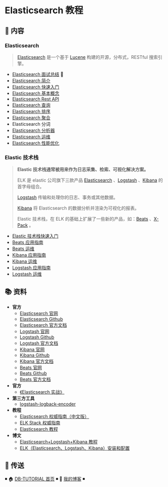 # Elasticsearch 教程

## 📖 内容

### Elasticsearch

> [Elasticsearch](https://www.elastic.co/products/elasticsearch) 是一个基于 [Lucene](http://lucene.apache.org/core/documentation.html) 构建的开源，分布式，RESTful 搜索引擎。

- [Elasticsearch 面试总结](elasticsearch-interview.md) 💯
- [Elasticsearch 简介](Elasticsearch简介.md)
- [Elasticsearch 快速入门](Elasticsearch快速入门.md)
- [Elasticsearch 基本概念](Elasticsearch基本概念.md)
- [Elasticsearch Rest API](ElasticsearchRestApi.md)
- [Elasticsearch 查询](Elasticsearch查询.md)
- [Elasticsearch 排序](Elasticsearch排序.md)
- [Elasticsearch 聚合](Elasticsearch聚合.md)
- Elasticsearch 分词
- [Elasticsearch 分析器](Elasticsearch分析器.md)
- [Elasticsearch 运维](Elasticsearch运维.md)
- [Elasticsearch 性能优化](Elasticsearch性能优化.md)

### Elastic 技术栈

> **Elastic 技术栈通常被用来作为日志采集、检索、可视化解决方案。**
>
> ELK 是 elastic 公司旗下三款产品 [Elasticsearch](https://www.elastic.co/products/elasticsearch) 、[Logstash](https://www.elastic.co/products/logstash) 、[Kibana](https://www.elastic.co/products/kibana) 的首字母组合。
>
> [Logstash](https://www.elastic.co/products/logstash) 传输和处理你的日志、事务或其他数据。
>
> [Kibana](https://www.elastic.co/products/kibana) 将 Elasticsearch 的数据分析并渲染为可视化的报表。
>
> Elastic 技术栈，在 ELK 的基础上扩展了一些新的产品，如：[Beats](https://www.elastic.co/products/beats) 、[X-Pack](https://www.elastic.co/products/x-pack) 。

- [Elastic 技术栈快速入门](nosql/elasticsearch/elastic/elastic-quickstart.md)
- [Beats 应用指南](nosql/elasticsearch/elastic/elastic-beats.md)
- [Beats 运维](nosql/elasticsearch/elastic/elastic-beats-ops.md)
- [Kibana 应用指南](nosql/elasticsearch/elastic/elastic-kibana.md)
- [Kibana 运维](nosql/elasticsearch/elastic/elastic-kibana-ops.md)
- [Logstash 应用指南](nosql/elasticsearch/elastic/elastic-logstash.md)
- [Logstash 运维](nosql/elasticsearch/elastic/elastic-logstash-ops.md)

## 📚 资料

- **官方**
  - [Elasticsearch 官网](https://www.elastic.co/cn/products/elasticsearch)
  - [Elasticsearch Github](https://github.com/elastic/elasticsearch)
  - [Elasticsearch 官方文档](https://www.elastic.co/guide/en/elasticsearch/reference/current/index.html)
  - [Logstash 官网](https://www.elastic.co/cn/products/logstash)
  - [Logstash Github](https://github.com/elastic/logstash)
  - [Logstash 官方文档](https://www.elastic.co/guide/en/logstash/current/index.html)
  - [Kibana 官网](https://www.elastic.co/cn/products/kibana)
  - [Kibana Github](https://github.com/elastic/kibana)
  - [Kibana 官方文档](https://www.elastic.co/guide/en/kibana/current/index.html)
  - [Beats 官网](https://www.elastic.co/cn/products/beats)
  - [Beats Github](https://github.com/elastic/beats)
  - [Beats 官方文档](https://www.elastic.co/guide/en/beats/libbeat/current/index.html)
- **官方**
  - [《Elasticsearch 实战》](https://item.jd.com/12454556.html)
- **第三方工具**
  - [logstash-logback-encoder](https://github.com/logstash/logstash-logback-encoder)
- **教程**
  - [Elasticsearch 权威指南（中文版）](https://es.xiaoleilu.com/index.html)
  - [ELK Stack 权威指南](https://github.com/chenryn/logstash-best-practice-cn)
  - [Elasticsearch 教程](https://www.knowledgedict.com/tutorial/elasticsearch-intro.html)
- **博文**
  - [Elasticsearch+Logstash+Kibana 教程](https://www.cnblogs.com/xing901022/p/4704319.html)
  - [ELK（Elasticsearch、Logstash、Kibana）安装和配置](https://github.com/judasn/Linux-Tutorial/blob/master/ELK-Install-And-Settings.md)

## 🚪 传送

◾ 🏠 [DB-TUTORIAL 首页](https://github.com/dunwu/db-tutorial) ◾ 🎯 [我的博客](https://github.com/dunwu/blog) ◾
